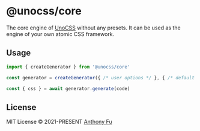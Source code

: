 # @unocss/core

The core engine of [UnoCSS](https://github.com/unocss/unocss) without any presets. It can be used as the engine of your own atomic CSS framework.

## Usage

```ts
import { createGenerator } from '@unocss/core'

const generator = createGenerator({ /* user options */ }, { /* default options */ })

const { css } = await generator.generate(code)
```

## License

MIT License &copy; 2021-PRESENT [Anthony Fu](https://github.com/antfu)

